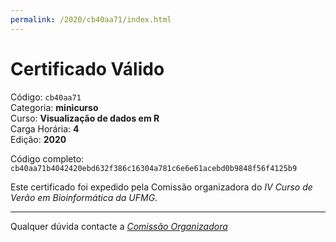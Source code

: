 ```yaml
---
permalink: /2020/cb40aa71/index.html
---
```


# Certificado Válido

Código: `cb40aa71`<br>
Categoria: **minicurso**<br>
Curso: **Visualização de dados em R**<br>
Carga Horária: **4**<br>
Edição: **2020**<br>


Código completo: `cb40aa71b4042420ebd632f386c16304a781c6e6e61acebd0b9848f56f4125b9`


Este certificado foi expedido pela Comissão organizadora do *IV Curso de Verão em Bioinformática da UFMG*.

----

Qualquer dúvida contacte a [_Comissão Organizadora_](<mailto:cursobioinfoufmg@gmail.com$subject=[Certificados]>)

